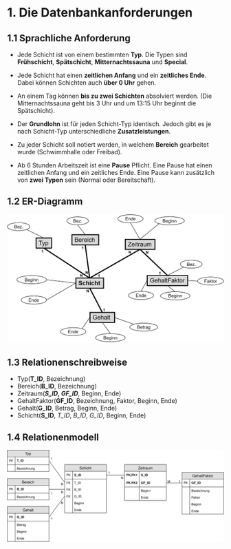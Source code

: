 # 1. Die Datenbankanforderungen
## 1.1 Sprachliche Anforderung
- Jede Schicht ist von einem bestimmten **Typ**. Die Typen sind **Frühschicht**, **Spätschicht**, **Mitternachtssauna** und **Special**.

- Jede Schicht hat einen **zeitlichen Anfang** und ein **zeitliches Ende**. Dabei können Schichten auch **über 0 Uhr** gehen.

- An einem Tag können **bis zu zwei Schichten** absolviert werden. (Die Mitternachtssauna geht bis 3 Uhr und um 13:15 Uhr beginnt die Spätschicht).

- Der **Grundlohn** ist für jeden Schicht-Typ identisch. Jedoch gibt es je nach Schicht-Typ unterschiedliche **Zusatzleistungen**.

- Zu jeder Schicht soll notiert werden, in welchem **Bereich** gearbeitet wurde (Schwimmhalle oder Freibad).

- Ab 6 Stunden Arbeitszeit ist eine **Pause** Pflicht. Eine Pause hat einen zeitlichen Anfang und ein zeitliches Ende. Eine Pause kann zusätzlich von **zwei Typen** sein (Normal oder Bereitschaft).

## 1.2 ER-Diagramm

![ER-Diagramm](Unterlagen/ERDiagramm.png)

## 1.3 Relationenschreibweise

- Typ(**T_ID**, Bezeichnung)
- Bereich(**B_ID**, Bezeichnung)
- Zeitraum(**_S_ID_, _GF_ID_**, Beginn, Ende)
- GehaltFaktor(**GF_ID**, Bezeichnung, Faktor, Beginn, Ende)
- Gehalt(**G_ID**, Betrag, Beginn, Ende)
- Schicht(**S_ID**, _T_ID_, _B_ID_, _G_ID_, Beginn, Ende)

## 1.4 Relationenmodell

![Relationenmodell](Unterlagen/Relationenmodell.svg)

